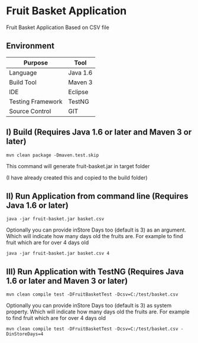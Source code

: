 # Fruit Basket Application
Fruit Basket Application Based on CSV file


## Environment

Purpose  | Tool
------------- | -------------
Language |Java 1.6
Build Tool |Maven 3
IDE |Eclipse
Testing Framework |TestNG
Source Control |GIT


I) Build (Requires Java 1.6 or later and Maven 3 or later)
--------------------------------------------
```
mvn clean package -Dmaven.test.skip
```

This command will generate fruit-basket.jar in target folder

(I have already created this and copied to the build folder)

II) Run Application from command line (Requires Java 1.6 or later)
--------------------------------------------
```
java -jar fruit-basket.jar basket.csv
```

Optionally you can provide inStore Days too (default is 3) as an argument. Which will indicate how many days old the fruits are. For example to find fruit which are for over 4 days old

```
java -jar fruit-basket.jar basket.csv 4
```

III) Run Application with TestNG (Requires Java 1.6 or later and Maven 3 or later)
--------------------------------------------
```
mvn clean compile test -DFruitBasketTest -Dcsv=C:/test/basket.csv
```

Optionally you can provide inStore Days too (default is 3) as system property. Which will indicate how many days old the fruits are. For example to find fruit which are for over 4 days old

```
mvn clean compile test -DFruitBasketTest -Dcsv=C:/test/basket.csv -DinStoreDays=4
```

